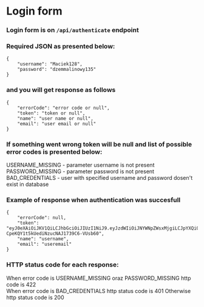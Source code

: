 # Login form
### Login form is on `/api/authenticate` endpoint
### Required JSON as presented below:
```
{
    "username": "Maciek128",
    "password": "dzemmalinowy135"
}
```
### and you will get response as follows
```
{
    "errorCode": "error code or null",
    "token": "token or null",
    "name": "user name or null",
    "email": "user email or null"
}
```
### If something went wrong token will be null and list of possible error codes is presented below:
USERNAME_MISSING - parameter username is not present  
PASSWORD_MISSING - parameter password is not present  
BAD_CREDENTIALS - user with specified username and password dosen't exist in database
### Example of response when authentication was succesfull
```
{
    "errorCode": null,
    "token": "eyJ0eXAiOiJKV1QiLCJhbGciOiJIUzI1NiJ9.eyJzdWIiOiJNYWNpZWsxMjgiLCJpYXQiOjE1OTU4NDc1ODZ9.XztiRFOq-CpeKQY1t5kUediNzucNAJ1739C6-VUsb60",
    "name": "username",
    "email": "useremail"
}
```
### HTTP status code for each response:
When error code is USERNAME_MISSING oraz PASSWORD_MISSING http code is 422  
When error code is BAD_CREDENTIALS http status code is 401
Otherwise http status code is 200

